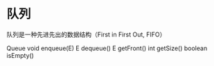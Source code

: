 # 队列

队列是一种先进先出的数据结构（First in First Out, FIFO）

Queue<E>
  void enqueue(E)
  E dequeue()
  E getFront()
  int getSize()
  boolean isEmpty()